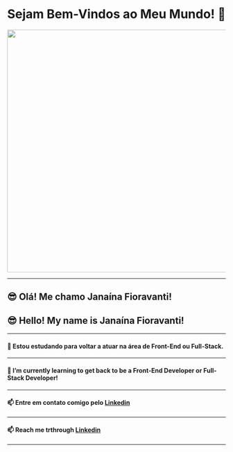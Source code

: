 # Sejam Bem-Vindos ao Meu Mundo! 👋

<img width="560" src="https://cdnb.artstation.com/p/assets/images/images/018/523/687/large/joao-pedro-calheiros-miranda-dos-santos-goku-ssgss-final-fixed.jpg?1559694020">

-----
## :sunglasses: Olá! Me chamo Janaína Fioravanti!<br>
## :sunglasses: Hello! My name is Janaína Fioravanti!
-----
#### :speech_balloon: Estou estudando para voltar a atuar na área de Front-End ou Full-Stack.
-----
#### :speech_balloon: I’m currently learning to get back to be a Front-End Developer or Full-Stack Developer! 
-----
#### :mailbox: Entre em contato comigo pelo [Linkedin](https://www.linkedin.com/in/jana-fioravanti/)
-----
#### :mailbox: Reach me trthrough [Linkedin](https://www.linkedin.com/in/jana-fioravanti/)
-----

<!--
**JanaFioravanti/JanaFioravanti** is a ✨ _special_ ✨ repository because its `README.md` (this file) appears on your GitHub profile.

Here are some ideas to get you started:

- 🔭 I’m currently working on ...
- 🌱 I’m currently learning ...
- 👯 I’m looking to collaborate on ...
- 🤔 I’m looking for help with ...
- 💬 Ask me about ...
- 📫 How to reach me: ...
- 😄 Pronouns: ...
- ⚡ Fun fact: ...
-->
